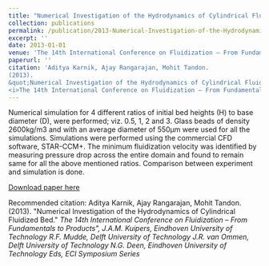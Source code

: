 ```yaml
---
title: "Numerical Investigation of the Hydrodynamics of Cylindrical Fluidized Bed"
collection: publications
permalink: /publication/2013-Numerical-Investigation-of-the-Hydrodynamics-of-Cylindrical-Fluidized-Bed
excerpt: ''
date: 2013-01-01
venue: 'The 14th International Conference on Fluidization – From Fundamentals to Products", J.A.M. Kuipers, Eindhoven University of Technology R.F. Mudde, Delft University of Technology J.R. van Ommen, Delft University of Technology N.G. Deen, Eindhoven University of Technology Eds, ECI Symposium Series'
paperurl: ''
citation: 'Aditya Karnik, Ajay Rangarajan, Mohit Tandon.
(2013).
&quot;Numerical Investigation of the Hydrodynamics of Cylindrical Fluidized Bed.&quot;
<i>The 14th International Conference on Fluidization – From Fundamentals to Products", J.A.M. Kuipers, Eindhoven University of Technology R.F. Mudde, Delft University of Technology J.R. van Ommen, Delft University of Technology N.G. Deen, Eindhoven University of Technology Eds, ECI Symposium Series</i>'
---
```

Numerical simulation for 4 different ratios of initial bed heights (H) to base diameter (D), were performed; viz. 0.5, 1, 2 and 3. Glass beads of density 2600kg/m3 and with an average diameter of 550µm were used for all the simulations. Simulations were performed using the commercial CFD software, STAR-CCM+. The minimum fluidization velocity was identified by measuring pressure drop across the entire domain and found to remain same for all the above mentioned ratios. Comparison between experiment and simulation is done.

[Download paper here](https://dc.engconfintl.org/fluidization_xiv/67)

Recommended citation: Aditya Karnik, Ajay Rangarajan, Mohit Tandon.
(2013).
&quot;Numerical Investigation of the Hydrodynamics of Cylindrical Fluidized Bed.&quot;
<i>The 14th International Conference on Fluidization – From Fundamentals to Products", J.A.M. Kuipers, Eindhoven University of Technology R.F. Mudde, Delft University of Technology J.R. van Ommen, Delft University of Technology N.G. Deen, Eindhoven University of Technology Eds, ECI Symposium Series</i>